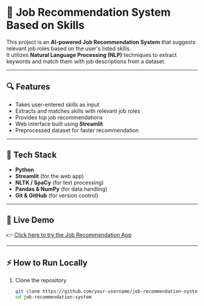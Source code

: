 # 💼 Job Recommendation System Based on Skills

This project is an **AI-powered Job Recommendation System** that suggests relevant job roles based on the user's listed skills.  
It utilizes **Natural Language Processing (NLP)** techniques to extract keywords and match them with job descriptions from a dataset.

---

## 🔍 Features

- Takes user-entered skills as input  
- Extracts and matches skills with relevant job roles  
- Provides top job recommendations  
- Web interface built using **Streamlit**  
- Preprocessed dataset for faster recommendation  

---

## 🚀 Tech Stack

- **Python**  
- **Streamlit** (for the web app)  
- **NLTK / SpaCy** (for text processing)  
- **Pandas & NumPy** (for data handling)  
- **Git & GitHub** (for version control)  

---

## 🔗 Live Demo

👉 [Click here to try the Job Recommendation App](https://job-recommendation-system-k52t8hes3ojbwh4yfvh5yh.streamlit.app/)

---

## ⚡ How to Run Locally

1. Clone the repository  
   ```bash
   git clone https://github.com/your-username/job-recommendation-system.git
   cd job-recommendation-system
